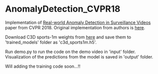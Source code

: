 # AnomalyDetection_CVPR18

Implementation of [Real-world Anomaly Detection in Surveillance Videos](https://arxiv.org/pdf/1801.04264.pdf) paper from CVPR 2018.
Original implementation from authors is [here](https://github.com/WaqasSultani/AnomalyDetectionCVPR2018).

Download C3D sports-1m weights from [here](https://github.com/adamcasson/c3d/releases/download/v0.1/sports1M_weights_tf.h5) and 
save them to 'trained_models' folder as 'c3d_sports1m.h5'.

Run demo.py to run the code on the demo video in 'input' folder. Visualization of the predictions from the model is saved in 'output' folder.

Will adding the training code soon...!!
